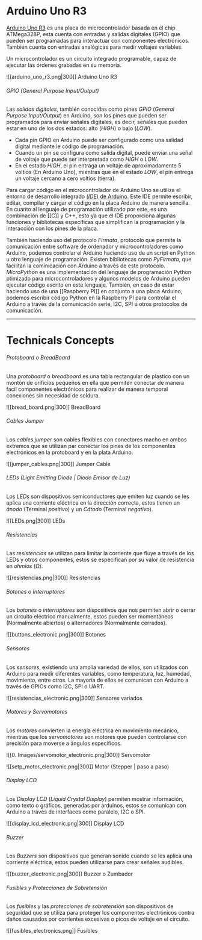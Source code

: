 # Arduino Uno R3

[Arduino Uno R3](https://docs.arduino.cc/hardware/uno-rev3/#suggested-libraries) es una placa de microcontrolador basada en el chip ATMega328P, esta cuenta con entradas y salidas digitales (GPIO) que pueden ser programadas para interactuar con componentes electrónicos. También cuenta con entradas analógicas para medir voltajes variables.

Un microcontrolador es un circuito integrado programable, capaz de ejecutar las órdenes grabadas en su memoria.

![[arduino_uno_r3.png|300]]
Arduino Uno R3 
###### GPIO (General Purpose Input/Output)

Las *salidas digitales*, también conocidas como pines *GPIO* (*General Purpose Input/Output*) en Arduino, son los pines que pueden ser programados para enviar señales digitales, es decir, señales que pueden estar en uno de los dos estados: alto (*HIGH*) o bajo (*LOW*). 

- Cada pin GPIO en Arduino puede ser configurado como una salidad digital mediante le código de programación.
- Cuando un pin se configura como salida digital, puede enviar una señal de voltaje que puede ser interpretada como *HIGH* o *LOW*.
- En el estado *HIGH*, el pin entraga un voltaje de aproximadamente 5 voltios (En Arduino Uno), mientras que en el estado *LOW*, el pin entrega un voltaje cercano a cero voltios (tierra).

Para cargar código en el microcontrolador de Arduino Uno se utiliza el entorno de desarrollo integrado [(*IDE*) de Arduino](https://www.arduino.cc/en/software). Este IDE permite escribir, editar, compilar y cargar el código en la placa Arduino de manera sencilla. En cuanto al lenguaje de programación utilizado por este, es una combinación de [[C]] y C++, esto ya que el IDE proporciona algunas funciones y bibliotecas específicas que simplifican la programación y la interacción con los pines de la placa. 

También haciendo uso del protocolo *Firmata*, protocolo que permite la comunicación entre software de ordenador y microcontroladores como Arduino, podemos controlar el Arduino haciendo uso de un script en Python u otro lenguaje de programación. Existen bibliotecas como *PyFirmata*, que facilitan la cominicación con Arduino a través de este protocolo. *MicroPython* es una implementación del lenguaje de programación Python ptimizado para microcontroladores y algunos modelos de Arduino pueden ejecutar código escrito en este lenguaje. También, en caso de estar haciendo uso de una [[Raspberry PI]] en conjunto a una placa Arduino, podemos escribir código Python en la Raspberry PI para controlar el Arduino a través de la comunicación serie, I2C, SPI u otros protocolos de comunicación.

-----
# Technicals Concepts
###### Protoboard o BreadBoard

Una *protoboard* o *breadboard* es una tabla rectangular de plastico con un montón de orificios pequeños en ella que permiten conectar de manera facil componentes electrónicos para realizar de manera temporal conexiones sin necesidad de soldura.

![[bread_board.png|300]]
BreadBoard
###### Cables Jumper

Los *cables jumper* son cables flexibles con conectores macho en ambos extremos que se utilizan par conectar los pines de los componentes electrónicos en la protoboard y en la plata Arduino.

![[jumper_cables.png|300]]
Jumper Cable
###### LEDs (Light Emitting Diode | Diodo Emisor de Luz)

Los *LEDs* son dispositivos semiconductores que emiten luz cuando se les aplica una corriente eléctrica en la dirección correcta, estos tienen un *ánodo* (Terminal *positivo*) y un *Cátodo* (Terminal *negativo*).

![[LEDs.png|300]]
LEDs
###### Resistencias 

Las *resistencias* se utilizan para limitar la corriente que fluye a través de los LEDs y otros componentes, estos se especifican por su valor de resistencia en *ohmios* (*Ω*).

![[resistencias.png|300]]
Resistencias
###### Botones o Interruptores

Los *botones* o *interruptores* son dispositivos que nos permiten abrir o cerrar un circuito eléctrico manualmente, estos pueden ser momentáneos (Normalmente abiertos) o alternadores (Normalmente cerrados).

![[buttons_electronic.png|300]]
Botones
###### Sensores

Los *sensores*, existiendo una amplia variedad de ellos, son utilizados con Arduino para medir diferentes variables, como temperatura, luz, humedad, movimiento, entre otros. La mayoría de ellos se comunican con Arduino a través de GPIOs como I2C, SPI o UART.

![[resistencias_electronic.png|300]]
Sensores variados
###### Motores y Servomotores

Los *motores* convierten la energía eléctrica en movimiento mecánico, mientras que los *servomotores* son motores que pueden controlarse con precisión para moverse a ángulos específicos.

![[0. Images/servomotor_electronic.png|300]]
Servomotor

![[setp_motor_electronic.png|300]]
Motor (Stepper | paso a paso)
###### Display LCD

Los *Display LCD* (*Liquid Crystal Display*) permiten mostrar información, como texto o gráficos, generadas por arduinos, estos se comunican con Arduino a través de interfaces como paralelo, I2C o SPI.

![[display_lcd_electronic.png|300]]
Display LCD
###### Buzzer

Los *Buzzers* son dispositivos que generan sonido cuando se les aplica una corriente eléctrica, estos pueden utilizarse para crear señales audibles.

![[buzzer_electronic.png|300]]
Buzzer o Zumbador
###### Fusibles y Protecciones de Sobretensión

Los *fusibles* y las *protecciones de sobretensión* son dispositivos de seguridad que se utiliza para proteger los componentes electrónicos contra daños causados por corrientes excesivas o picos de voltaje en el circuito.

![[fusibles_electronics.png]]
Fusibles